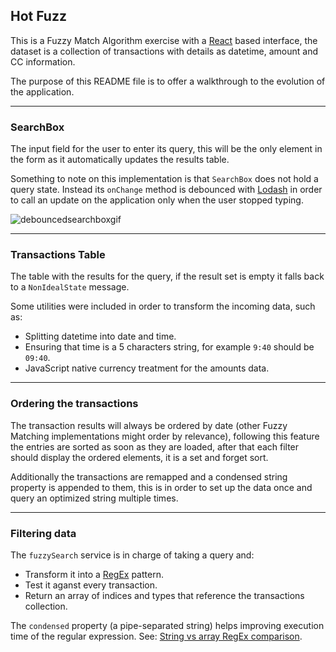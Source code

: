 ## Hot Fuzz

This is a Fuzzy Match Algorithm exercise with a [React](https://reactjs.org/) based interface, the dataset is a collection of transactions with details as datetime, amount and CC information.

The purpose of this README file is to offer a walkthrough to the evolution of the application.

---

### SearchBox

The input field for the user to enter its query, this will be the only element in the form as it automatically updates the results table.

Something to note on this implementation is that `SearchBox` does not hold a query state. 
Instead its `onChange` method is debounced with [Lodash](https://lodash.com/) in order to call an update on the application only when the user stopped typing.

![debouncedsearchboxgif]

---

### Transactions Table

The table with the results for the query, if the result set is empty it falls back to a `NonIdealState` message.

Some utilities were included in order to transform the incoming data, such as: 

+ Splitting datetime into date and time.
+ Ensuring that time is a 5 characters string, for example `9:40` should be `09:40`.
+ JavaScript native currency treatment for the amounts data.

---

### Ordering the transactions

The transaction results will always be ordered by date (other Fuzzy Matching implementations might order by relevance), following this feature the entries are sorted as soon as they are loaded, after that each filter should display the ordered elements, it is a set and forget sort.

Additionally the transactions are remapped and a condensed string property is appended to them, this is in order to set up the data once and query an optimized string multiple times.

---

### Filtering data

The `fuzzySearch` service is in charge of taking a query and:

+ Transform it into a [RegEx](http://regex.info/blog/2006-09-15/247) pattern.
+ Test it aganst every transaction.
+ Return an array of indices and types that reference the transactions collection.

The `condensed` property (a pipe-separated string) helps improving execution time of the regular expression. 
See: [String vs array RegEx comparison](https://jsperf.com/str-arr-match).

[debouncedsearchboxgif]: https://s3.amazonaws.com/hugobeldemos/searchbox.gif "Debounced SearchBox"
